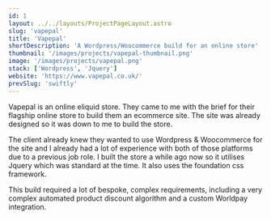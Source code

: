 ```yaml
---
id: 1
layout: ../../layouts/ProjectPageLayout.astro
slug: 'vapepal'
title: 'Vapepal'
shortDescription: 'A Wordpress/Woocommerce build for an online store'
thumbnail: '/images/projects/vapepal-thumbnail.png'
image: '/images/projects/vapepal.png'
stack: ['Wordpress', 'Jquery']
website: 'https://www.vapepal.co.uk/'
prevSlug: 'swiftly'
---
```


Vapepal is an online eliquid store. They came to me with the brief for their flagship online store to build them an ecommerce site. The site was already designed so it was down to me to build the store.

The client already knew they wanted to use Wordpress & Woocommerce for the site and I already had a lot of experience with both of those platforms due to a previous job role. I built the store a while ago now so it utilises Jquery which was standard at the time. It also uses the foundation css framework.

This build required a lot of bespoke, complex requirements, including a very complex automated product discount algorithm and a custom Worldpay integration.


